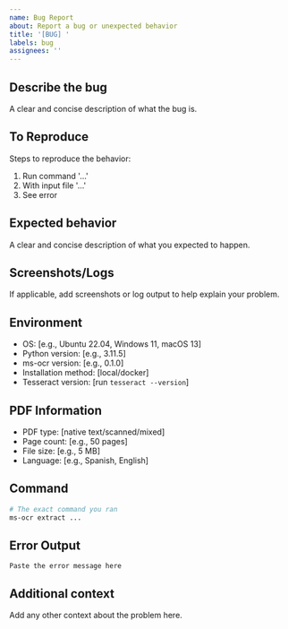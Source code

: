 ```yaml
---
name: Bug Report
about: Report a bug or unexpected behavior
title: '[BUG] '
labels: bug
assignees: ''
---
```


## Describe the bug
A clear and concise description of what the bug is.

## To Reproduce
Steps to reproduce the behavior:
1. Run command '...'
2. With input file '...'
3. See error

## Expected behavior
A clear and concise description of what you expected to happen.

## Screenshots/Logs
If applicable, add screenshots or log output to help explain your problem.

## Environment
- OS: [e.g., Ubuntu 22.04, Windows 11, macOS 13]
- Python version: [e.g., 3.11.5]
- ms-ocr version: [e.g., 0.1.0]
- Installation method: [local/docker]
- Tesseract version: [run `tesseract --version`]

## PDF Information
- PDF type: [native text/scanned/mixed]
- Page count: [e.g., 50 pages]
- File size: [e.g., 5 MB]
- Language: [e.g., Spanish, English]

## Command
```bash
# The exact command you ran
ms-ocr extract ...
```

## Error Output
```
Paste the error message here
```

## Additional context
Add any other context about the problem here.
